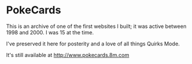 # PokeCards

This is an archive of one of the first websites I built; it was active between 1998 and 2000.
I was 15 at the time.

I've preserved it here for posterity and a love of all things Quirks Mode.

It's still available at http://www.pokecards.8m.com
